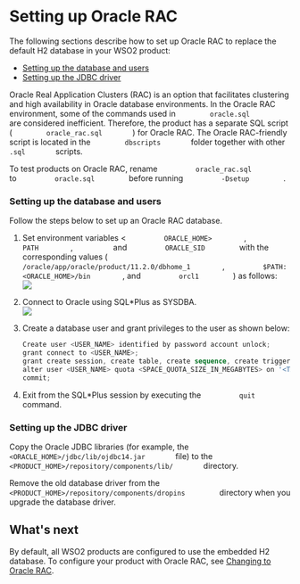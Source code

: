 # Setting up Oracle RAC

The following sections describe how to set up Oracle RAC to replace the
default H2 database in your WSO2 product:

-   [Setting up the database and
    users](#SettingupOracleRAC-Settingupthedatabaseandusers)
-   [Setting up the JDBC
    driver](#SettingupOracleRAC-SettinguptheJDBCdriver)

Oracle Real Application Clusters (RAC) is an option that facilitates
clustering and high availability in Oracle database environments. In the
Oracle RAC environment, some of the commands used in
`         oracle.sql        ` are considered inefficient. Therefore, the
product has a separate SQL script ( `         oracle_rac.sql        ` )
for Oracle RAC. The Oracle RAC-friendly script is located in the
`         dbscripts        ` folder together with other
`         .sql        ` scripts.

To test products on Oracle RAC, rename
`          oracle_rac.sql         ` to `          oracle.sql         `
before running `          -Dsetup         ` .

### Setting up the database and users

Follow the steps below to set up an Oracle RAC database.

1.  Set environment variables \< `          ORACLE_HOME>         `,
    `          PATH         `, `         ` and
    `          ORACLE_SID         ` with the corresponding values (
    `          /oracle/app/oracle/product/11.2.0/dbhome_1         `,
    `          $PATH:<ORACLE_HOME>/bin         `, and
    `          orcl1         ` ) as follows:  
    ![](../../assets/img/53125514/53287565.png) 
2.  Connect to Oracle using SQL\*Plus as SYSDBA.  
    ![](../../assets/img/53125514/53287577.png) 
3.  Create a database user and grant privileges to the user as shown
    below:

    ``` powershell
    Create user <USER_NAME> identified by password account unlock;
    grant connect to <USER_NAME>;
    grant create session, create table, create sequence, create trigger to <USER_NAME>;
    alter user <USER_NAME> quota <SPACE_QUOTA_SIZE_IN_MEGABYTES> on '<TABLE_SPACE_NAME>';
    commit;
    ```

4.  Exit from the SQL\*Plus session by executing the
    `          quit         ` command.

### Setting up the JDBC driver

Copy the Oracle JDBC libraries (for example, the
`         <ORACLE_HOME>/jdbc/lib/ojdbc14.jar        ` file) to the
`         <PRODUCT_HOME>/repository/components/lib/        ` directory.

Remove the old database driver from the
`          <PRODUCT_HOME>/repository/components/dropins         `
directory when you upgrade the database driver.

## What's next

By default, all WSO2 products are configured to use the embedded H2
database. To configure your product with Oracle RAC, see [Changing to
Oracle RAC](_Setting_up_Oracle_RAC_).

